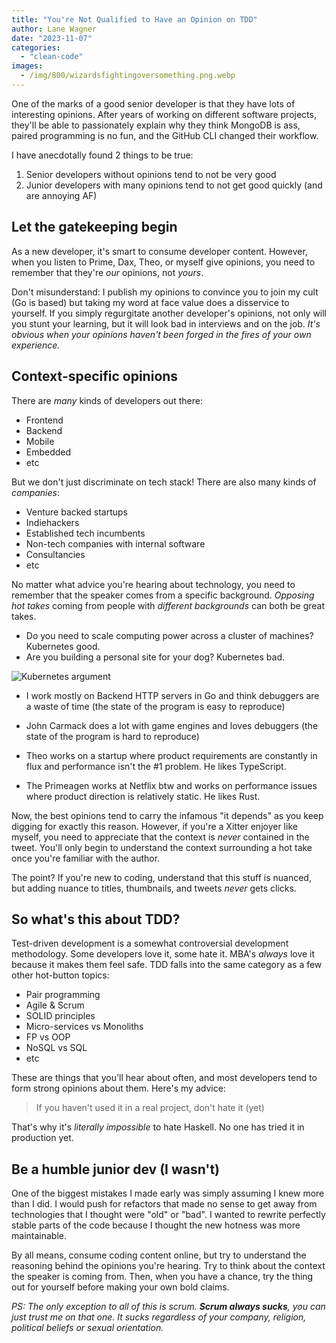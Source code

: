 ```yaml
---
title: "You're Not Qualified to Have an Opinion on TDD"
author: Lane Wagner
date: "2023-11-07"
categories: 
  - "clean-code"
images:
  - /img/800/wizardsfightingoversomething.png.webp
---
```


One of the marks of a good senior developer is that they have lots of interesting opinions. After years of working on different software projects, they'll be able to passionately explain why they think MongoDB is ass, paired programming is no fun, and the GitHub CLI changed their workflow.

I have anecdotally found 2 things to be true:

1. Senior developers without opinions tend to not be very good
2. Junior developers with many opinions tend to not get good quickly (and are annoying AF)

## Let the gatekeeping begin

As a new developer, it's smart to consume developer content. However, when you listen to Prime, Dax, Theo, or myself give opinions, you need to remember that they're *our* opinions, not *yours*.

Don't misunderstand: I publish my opinions to convince you to join my cult (Go is based) but taking my word at face value does a disservice to yourself. If you simply regurgitate another developer's opinions, not only will you stunt your learning, but it will look bad in interviews and on the job. *It's obvious when your opinions haven't been forged in the fires of your own experience.*

## Context-specific opinions

There are *many* kinds of developers out there:

* Frontend
* Backend
* Mobile
* Embedded
* etc

But we don't just discriminate on tech stack! There are also many kinds of *companies*:

* Venture backed startups
* Indiehackers
* Established tech incumbents
* Non-tech companies with internal software
* Consultancies
* etc

No matter what advice you're hearing about technology, you need to remember that the speaker comes from a specific background. *Opposing hot takes* coming from people with *different backgrounds* can both be great takes.

* Do you need to scale computing power across a cluster of machines? Kubernetes good.
* Are you building a personal site for your dog? Kubernetes bad.

![Kubernetes argument](/img/800/koobernetusmeme.png.webp)

* I work mostly on Backend HTTP servers in Go and think debuggers are a waste of time (the state of the program is easy to reproduce)
* John Carmack does a lot with game engines and loves debuggers (the state of the program is hard to reproduce)

* Theo works on a startup where product requirements are constantly in flux and performance isn't the #1 problem. He likes TypeScript.
* The Primeagen works at Netflix btw and works on performance issues where product direction is relatively static. He likes Rust.

Now, the best opinions tend to carry the infamous "it depends" as you keep digging for exactly this reason. However, if you're a Xitter enjoyer like myself, you need to appreciate that the context is *never* contained in the tweet. You'll only begin to understand the context surrounding a hot take once you're familiar with the author.

The point? If you're new to coding, understand that this stuff is nuanced, but adding nuance to titles, thumbnails, and tweets *never* gets clicks.

## So what's this about TDD?

Test-driven development is a somewhat controversial development methodology. Some developers love it, some hate it. MBA's *always* love it because it makes them feel safe. TDD falls into the same category as a few other hot-button topics:

* Pair programming
* Agile & Scrum
* SOLID principles
* Micro-services vs Monoliths
* FP vs OOP
* NoSQL vs SQL
* etc

These are things that you'll hear about often, and most developers tend to form strong opinions about them. Here's my advice:

> If you haven't used it in a real project, don't hate it (yet)

That's why it's *literally impossible* to hate Haskell. No one has tried it in production yet.

## Be a humble junior dev (I wasn't)

One of the biggest mistakes I made early was simply assuming I knew more than I did. I would push for refactors that made no sense to get away from technologies that I thought were "old" or "bad". I wanted to rewrite perfectly stable parts of the code because I thought the new hotness was more maintainable.

By all means, consume coding content online, but try to understand the reasoning behind the opinions you're hearing. Try to think about the context the speaker is coming from. Then, when you have a chance, try the thing out for yourself before making your own bold claims.

*PS: The only exception to all of this is scrum. **Scrum always sucks**, you can just trust me on that one. It sucks regardless of your company, religion, political beliefs or sexual orientation.*
